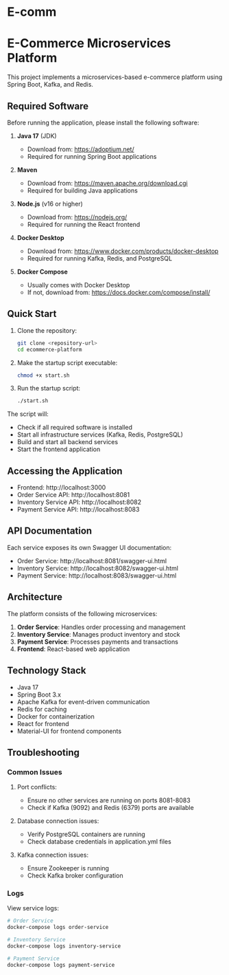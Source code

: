 # E-comm

# E-Commerce Microservices Platform

This project implements a microservices-based e-commerce platform using Spring Boot, Kafka, and Redis.

## Required Software

Before running the application, please install the following software:

1. **Java 17** (JDK)

   - Download from: https://adoptium.net/
   - Required for running Spring Boot applications

2. **Maven**

   - Download from: https://maven.apache.org/download.cgi
   - Required for building Java applications

3. **Node.js** (v16 or higher)

   - Download from: https://nodejs.org/
   - Required for running the React frontend

4. **Docker Desktop**

   - Download from: https://www.docker.com/products/docker-desktop
   - Required for running Kafka, Redis, and PostgreSQL

5. **Docker Compose**
   - Usually comes with Docker Desktop
   - If not, download from: https://docs.docker.com/compose/install/

## Quick Start

1. Clone the repository:

   ```bash
   git clone <repository-url>
   cd ecommerce-platform
   ```

2. Make the startup script executable:

   ```bash
   chmod +x start.sh
   ```

3. Run the startup script:
   ```bash
   ./start.sh
   ```

The script will:

- Check if all required software is installed
- Start all infrastructure services (Kafka, Redis, PostgreSQL)
- Build and start all backend services
- Start the frontend application

## Accessing the Application

- Frontend: http://localhost:3000
- Order Service API: http://localhost:8081
- Inventory Service API: http://localhost:8082
- Payment Service API: http://localhost:8083

## API Documentation

Each service exposes its own Swagger UI documentation:

- Order Service: http://localhost:8081/swagger-ui.html
- Inventory Service: http://localhost:8082/swagger-ui.html
- Payment Service: http://localhost:8083/swagger-ui.html

## Architecture

The platform consists of the following microservices:

1. **Order Service**: Handles order processing and management
2. **Inventory Service**: Manages product inventory and stock
3. **Payment Service**: Processes payments and transactions
4. **Frontend**: React-based web application

## Technology Stack

- Java 17
- Spring Boot 3.x
- Apache Kafka for event-driven communication
- Redis for caching
- Docker for containerization
- React for frontend
- Material-UI for frontend components

## Troubleshooting

### Common Issues

1. Port conflicts:

   - Ensure no other services are running on ports 8081-8083
   - Check if Kafka (9092) and Redis (6379) ports are available

2. Database connection issues:

   - Verify PostgreSQL containers are running
   - Check database credentials in application.yml files

3. Kafka connection issues:
   - Ensure Zookeeper is running
   - Check Kafka broker configuration

### Logs

View service logs:

```bash
# Order Service
docker-compose logs order-service

# Inventory Service
docker-compose logs inventory-service

# Payment Service
docker-compose logs payment-service
```
